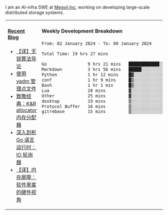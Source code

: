 I am an AI-infra SWE at [Megvii Inc](https://en.megvii.com/), working on developing large-scale distributed storage systems.

<table width="960px">
<tr>
<td valign="top" width="50%">

#### <a href="https://www.kongjun18.me" target="_blank">Recent Blog</a>

<!-- BLOG-POST-LIST:START -->
- [【译】无锁算法导论](https://kongjun18.github.io/posts/2023/07/14/)
- [使用 yadm 管理点文件](https://kongjun18.github.io/posts/2023/04/07/)
- [致敬经典：K&amp;R allocator 内存分配器](https://kongjun18.github.io/posts/2022/12/12/)
- [深入剖析 Go 语言运行时：IO 轮询器](https://kongjun18.github.io/posts/2022/11/21/)
- [【译】内存屏障：软件黑客的硬件视角](https://kongjun18.github.io/posts/2022/11/03/)
<!-- BLOG-POST-LIST:END -->

</td>
<td valign="top" width="50%">

#### Weekly Development Breakdown

<!--START_SECTION:waka-->

```txt
From: 02 January 2024 - To: 09 January 2024

Total Time: 19 hrs 27 mins

Go                9 hrs 21 mins   ████████████░░░░░░░░░░░░░   48.05 %
Markdown          3 hrs 56 mins   █████░░░░░░░░░░░░░░░░░░░░   20.23 %
Python            1 hr 12 mins    █▓░░░░░░░░░░░░░░░░░░░░░░░   06.21 %
conf              1 hr 9 mins     █▒░░░░░░░░░░░░░░░░░░░░░░░   05.99 %
Bash              1 hr 1 min      █▒░░░░░░░░░░░░░░░░░░░░░░░   05.24 %
Lua               28 mins         ▓░░░░░░░░░░░░░░░░░░░░░░░░   02.40 %
Other             25 mins         ▓░░░░░░░░░░░░░░░░░░░░░░░░   02.14 %
desktop           19 mins         ▒░░░░░░░░░░░░░░░░░░░░░░░░   01.65 %
Protocol Buffer   16 mins         ▒░░░░░░░░░░░░░░░░░░░░░░░░   01.45 %
gitrebase         15 mins         ▒░░░░░░░░░░░░░░░░░░░░░░░░   01.34 %
```

<!--END_SECTION:waka-->
</td>
</tr>

</table>

